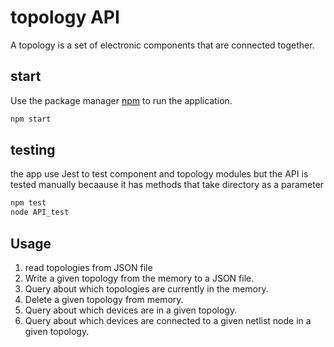 # topology API


A topology is a set of electronic components that are connected together.
## start

Use the package manager [npm](https://www.npmjs.com/) to run the application.

```bash
npm start 
```
## testing 
the app use Jest to test component and topology modules but the API is tested manually becaause it has methods that take directory as a parameter
```bash
npm test
node API_test
```

##  Usage
 1. read topologies from JSON file
2. Write a given topology from the memory to a JSON file. 
3. Query about which topologies are currently in the memory.
 4. Delete a given topology from memory. 
5. Query about which devices are in a given topology.
 6. Query about which devices are connected to a given netlist node in
a given topology.
